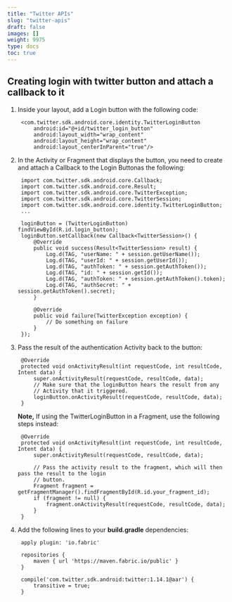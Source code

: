 ```yaml
---
title: "Twitter APIs"
slug: "twitter-apis"
draft: false
images: []
weight: 9975
type: docs
toc: true
---
```


## Creating login with twitter button and attach a callback to it
1. Inside your layout, add a Login button with the following code:

        <com.twitter.sdk.android.core.identity.TwitterLoginButton
            android:id="@+id/twitter_login_button"
            android:layout_width="wrap_content"
            android:layout_height="wrap_content"
            android:layout_centerInParent="true"/>


2. In the Activity or Fragment that displays the button, you need to create and attach a Callback to the Login Buttonas the following:

        import com.twitter.sdk.android.core.Callback;
        import com.twitter.sdk.android.core.Result;
        import com.twitter.sdk.android.core.TwitterException;
        import com.twitter.sdk.android.core.TwitterSession;
        import com.twitter.sdk.android.core.identity.TwitterLoginButton;
        ...

        loginButton = (TwitterLoginButton) findViewById(R.id.login_button);
        loginButton.setCallback(new Callback<TwitterSession>() {
            @Override
            public void success(Result<TwitterSession> result) {
                Log.d(TAG, "userName: " + session.getUserName());
                Log.d(TAG, "userId: " + session.getUserId());
                Log.d(TAG, "authToken: " + session.getAuthToken());
                Log.d(TAG, "id: " + session.getId());
                Log.d(TAG, "authToken: " + session.getAuthToken().token);
                Log.d(TAG, "authSecret: " + session.getAuthToken().secret);
            }

            @Override
            public void failure(TwitterException exception) {
                // Do something on failure
            }
        });


3. Pass the result of the authentication Activity back to the button:

        @Override
        protected void onActivityResult(int requestCode, int resultCode, Intent data) {
            super.onActivityResult(requestCode, resultCode, data);
            // Make sure that the loginButton hears the result from any
            // Activity that it triggered.
            loginButton.onActivityResult(requestCode, resultCode, data);
        }

   **Note,** If using the TwitterLoginButton in a Fragment, use the following steps instead:

        @Override
        protected void onActivityResult(int requestCode, int resultCode, Intent data) {
            super.onActivityResult(requestCode, resultCode, data);
    
            // Pass the activity result to the fragment, which will then pass the result to the login
            // button.
            Fragment fragment = getFragmentManager().findFragmentById(R.id.your_fragment_id);
            if (fragment != null) {
                fragment.onActivityResult(requestCode, resultCode, data);
            }
        }


4. Add the following lines to your **build.gradle** dependencies:

        apply plugin: 'io.fabric'

        repositories {
            maven { url 'https://maven.fabric.io/public' }
        }

        compile('com.twitter.sdk.android:twitter:1.14.1@aar') {
            transitive = true;
        }




